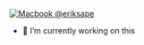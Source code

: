 [![Macbook @eriksape](https://raw.githubusercontent.com/eriksape/eriksape/a7985d34ecf17193ca904b07a8567bb41b9b9b1d/.github/assets/computer.svg)](https://jhey.dev)

- 🔭 I’m currently working on this
